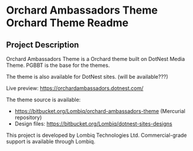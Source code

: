 # Orchard Ambassadors Theme Orchard Theme Readme


## Project Description

Orchard Ambassadors Theme is a Orchard theme built on DotNest Media Theme.
PGBBT is the base for the themes.

The theme is also available for DotNest sites. (will be available???)


Live preview: https://orchardambassadors.dotnest.com/

The theme source is available:
* https://bitbucket.org/Lombiq/orchard-ambassadors-theme (Mercurial repository)
* Design files: https://bitbucket.org/Lombiq/dotnest-sites-designs

This project is developed by Lombiq Technologies Ltd. Commercial-grade support is available through Lombiq.